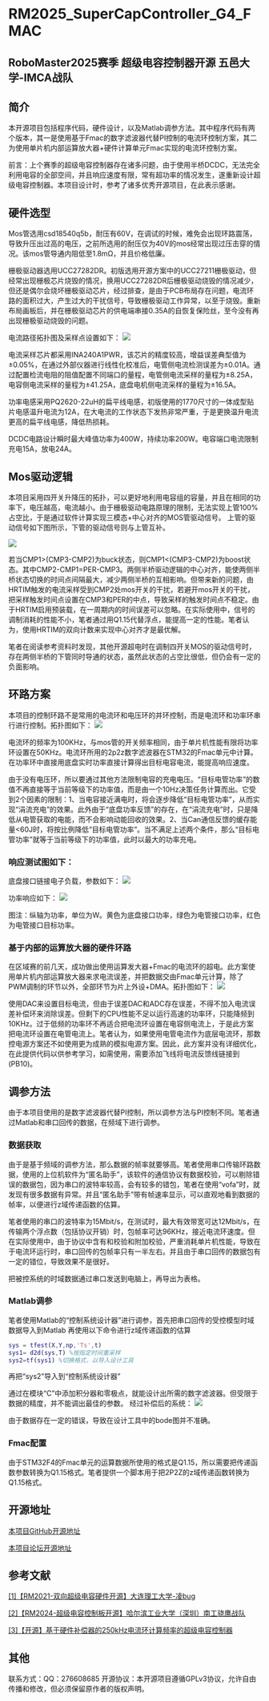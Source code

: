 # RM2025_SuperCapController_G4_FMAC
## RoboMaster2025赛季 超级电容控制器开源 五邑大学-IMCA战队

## 简介
本开源项目包括程序代码，硬件设计，以及Matlab调参方法。其中程序代码有两个版本，其一是使用基于Fmac的数字滤波器代替PI控制的电流环控制方案，其二为使用单片机内部运算放大器+硬件计算单元Fmac实现的电流环控制方案。

前言：上个赛季的超级电容控制器存在诸多问题，由于使用半桥DCDC，无法完全利用电容的全部空间，并且响应速度有限，常有超功率的情况发生，遂重新设计超级电容控制器。本项目设计时，参考了诸多优秀开源项目，在此表示感谢。

## 硬件选型

Mos管选用csd18540q5b，耐压有60V，在调试的时候，难免会出现环路震荡，导致升压出过高的电压，之前所选用的耐压仅为40V的mos经常出现过压击穿的情况。该mos管导通内阻低至1.8mΩ，并且价格低廉。

栅极驱动器选用UCC27282DR。初版选用开源方案中的UCC27211栅极驱动，但经常出现栅极芯片烧毁的情况，换用UCC27282DR后栅极驱动烧毁的情况减少，但还是偶尔会烧坏栅极驱动芯片，经过排查，是由于PCB布局存在问题，电流环路的面积过大，产生过大的干扰信号，导致栅极驱动工作异常，以至于烧毁。重新布局画板后，并在栅极驱动芯片的供电端串接0.35A的自恢复保险丝，至今没有再出现栅极驱动烧毁的问题。

电流路径拓扑图及采样点设置如下：
![](Image/屏幕截图%202025-06-07%20201610.png)

电流采样芯片都采用INA240A1PWR，该芯片的精度较高，增益误差典型值为±0.05%，在通过外部仪器进行线性化校准后，电管侧电流检测误差为±0.01A。通过配置检流电阻的阻值配置不同端口的量程，电管侧电流采样的量程为±8.25A，电容侧电流采样的量程为±41.25A，底盘电机侧电流采样的量程为±16.5A。

功率电感采用PQ2620-22uH的扁平线电感，初版使用的1770尺寸的一体成型贴片电感温升电流为12A，在大电流的工作状态下发热非常严重，于是更换温升电流更高的扁平线电感，降低热损耗。

DCDC电路设计瞬时最大峰值功率为400W，持续功率200W。电容端口电流限制充电15A，放电24A。

## Mos驱动逻辑
本项目采用四开关升降压的拓扑，可以更好地利用电容组的容量，并且在相同的功率下，电压越高，电流越小。由于栅极驱动电路原理的限制，无法实现上管100%占空比，于是通过软件计算实现三模态+中心对齐的MOS管驱动信号。
上管的驱动信号如下图所示，下管的驱动信号则与上管互补。

![](Image/屏幕截图%202025-06-07%20174951.png)

若当CMP1>(CMP3-CMP2)为buck状态，则CMP1<(CMP3-CMP2)为boost状态。其中CMP2-CMP1=PER-CMP3。两侧半桥驱动逻辑的中心对齐，能使两侧半桥状态切换的时间点间隔最大，减少两侧半桥的互相影响。但带来新的问题，由HRTIM触发的电流采样受到CMP2处mos开关的干扰，若避开mos开关的干扰，把采样触发时间点设置在CMP3和PER的中点，导致采样的触发时间点不稳定。由于HRTIM启用预装载，在一周期内的时间误差可以忽略。在实际使用中，信号的调制消耗的性能不小，笔者通过用Q1.15代替浮点，能提高一定的性能。笔者认为，使用HRTIM的双向计数来实现中心对齐才是最优解。

笔者在阅读参考资料时发现，其他开源超电时在调制四开关MOS的驱动信号时，存在两侧半桥的下管同时导通的状态，虽然此状态的占空比很低，但仍会有一定的负面影响。

## 环路方案
本项目的控制环路不是常用的电流环和电压环的并环控制，而是电流环和功率环串行进行控制。拓扑图如下：
![](Image/屏幕截图%202025-06-08%20210823.png)

电流环的频率为100KHz，与mos管的开关频率相同，由于单片机性能有限将功率环设置在50KHz。电流环所用的2p2z数字滤波器在STM32的Fmac单元中计算。在功率环中直接用底盘实时功率直接计算得出目标电容电流，能提高响应速度。

由于没有电压环，所以要通过其他方法限制电容的充电电压。“目标电管功率”的数值不再直接等于当前等级下的功率值，而是由一个10Hz决策任务计算而出。它受到2个因素的限制：1、当电容接近满电时，将会逐步降低“目标电管功率”，从而实现“涓流充电”的效果。此外由于“底盘功率反馈”的存在，在“涓流充电”时，只是降低从电管获取的电能，而不会影响动能回收的效果。2、当Can通信反馈的缓存能量<60J时，将按比例降低“目标电管功率”。当不满足上述两个条件，那么“目标电管功率”就等于当前等级下的功率值，此时以最大的功率充电。

### 响应测试图如下：
底盘接口链接电子负载，参数如下：
![](Image/IMG_20250626_164724.jpg)

功率响应如下：
![](Image/屏幕截图%202025-06-26%20165011.png)

图注：纵轴为功率，单位为W。黄色为底盘接口功率，绿色为电管接口功率，红色为电管接口目标功率。

### 基于内部的运算放大器的硬件环路

在区域赛的前几天，成功做出使用运算发大器+Fmac的电流环的超电。此方案使用单片机内部运算放大器来求电流误差，并把数据交由Fmac单元计算，除了PWM调制的环节以外，全部环节为片上外设+DMA。拓扑图如下：
![](Image/屏幕截图%202025-06-08%20214013.png)

使用DAC来设置目标电流，但由于误差DAC和ADC存在误差，不得不加入电流误差补偿环来消除误差。但剩下的CPU性能不足以运行高速的功率环，只能降频到10KHz。过于低频的功率环不再适合把电流环设置在电容侧电流上，于是此方案把电流环设置在电管电流上。笔者认为，如果使用电管电流作为底层电流环，那数控电源方案还不如使用更为成熟的模拟电源方案。因此，此方案并没有详细优化，在此提供代码以供参考学习，如需使用，需要添加飞线将电流反馈线链接到(PB10)。

## 调参方法
由于本项目使用的是数字滤波器代替PI控制，所以调参方法与PI控制不同。笔者通过Matlab和串口回传的数据，在频域下进行调参。

### 数据获取

由于是基于频域的调参方法，那么数据的帧率就要够高。笔者使用串口传输环路数据，使用的上位机软件为“匿名助手”，该软件的通信协议有数据校验，可以剔除错误的数据包，因为串口的波特率较高，会有较多的错包，笔者在使用“vofa”时，就发现有很多数据有异常。并且“匿名助手”带有帧速率显示，可以直观地看到数据的帧率，以便进行z域传递函数的估算。

笔者使用的串口的波特率为15Mbit/s，在测试时，最大有效带宽可达12Mbit/s，在传输两个浮点数（包括协议开销）时，包帧率可达96KHz，接近电流环速度。但在实际使用中，由于协议中含有和校验和附加校验，严重消耗单片机性能，导致在于电流环运行时，串口回传的包帧率只有一半左右。并且由于串口回传的数据包有一定的错位，导致效果不是很好。

把被控系统的时域数据通过串口发送到电脑上，再导出为表格。

### Matlab调参
笔者使用Matlab的“控制系统设计器”进行调参，首先把串口回传的受控模型时域数据导入到Matlab
再使用以下命令进行z域传递函数的估算
```matlab
sys = tfest(X,Y,np,'Ts',t)
sys1= d2d(sys,T) %按指定时间重采样
sys2=tf(sys1) %切换格式，以导入设计工具
```
再把“sys2”导入到“控制系统设计器”


通过在模块“C”中添加积分器和零极点，就能设计出所需的数字滤波器。但受限于数据的精度，并不能调出最佳的参数。
经过补偿后的系统：
![](Image/屏幕截图matlab-2.png)

由于数据存在一定的错误，导致在设计工具中的bode图并不准确。

### Fmac配置
由于STM32F4的Fmac单元的运算数据所使用的格式是Q1.15，所以需要把传递函数参数转换为Q1.15格式。笔者提供一个脚本用于把2P2Z的z域传递函数转换为Q1.15格式。

## 开源地址
[本项目GitHub开源地址](https://github.com/wuhuzzk/RM2025_SuperCapController_G4_FMAC)

[本项目论坛开源地址]()



## 参考文献

[[1]【RM2021-双向超级电容硬件开源】大连理工大学-凌bug](https://bbs.robomaster.com/article/8435)

[[2]【RM2024-超级电容控制板开源】哈尔滨工业大学（深圳）南工骁鹰战队](https://bbs.robomaster.com/article/17423)

[[3]【开源】基于硬件补偿器的250kHz电流环计算频率的超级电容控制器 ](https://bbs.robomaster.com/article/55528)

## 其他
联系方式：QQ：276608685
开源协议：本开源项目遵循GPLv3协议，允许自由传播和修改，但必须保留原作者的版权声明。